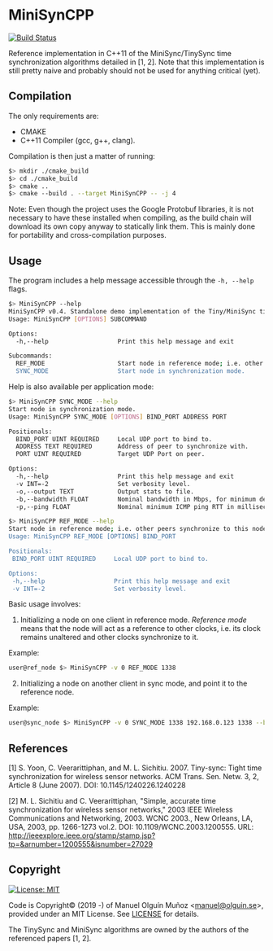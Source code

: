 # MiniSynCPP
[![Build Status](https://travis-ci.org/molguin92/MiniSynCPP.svg?branch=master)](https://travis-ci.org/molguin92/MiniSynCPP)

Reference implementation in C++11 of the MiniSync/TinySync time synchronization algorithms detailed in [1, 2].
Note that this implementation is still pretty naive and probably should not be used for anything critical (yet).

## Compilation
The only requirements are:

- CMAKE
- C++11 Compiler (gcc, g++, clang).

Compilation is then just a matter of running:
```bash
$> mkdir ./cmake_build 
$> cd ./cmake_build
$> cmake ..
$> cmake --build . --target MiniSynCPP -- -j 4
```

Note: Even though the project uses the Google Protobuf libraries, it is not necessary to have these installed when 
compiling, as the build chain will download its own copy anyway to statically link them. This is mainly done for 
portability and cross-compilation purposes.

## Usage

The program includes a help message accessible through the ```-h, --help``` flags.

```bash
$> MiniSynCPP --help
MiniSynCPP v0.4. Standalone demo implementation of the Tiny/MiniSync time synchronization algorithms.
Usage: MiniSynCPP [OPTIONS] SUBCOMMAND

Options:
  -h,--help                   Print this help message and exit

Subcommands:
  REF_MODE                    Start node in reference mode; i.e. other peers synchronize to this node's clock.
  SYNC_MODE                   Start node in synchronization mode.
```

Help is also available per application mode:
```bash
$> MiniSynCPP SYNC_MODE --help
Start node in synchronization mode.
Usage: MiniSynCPP SYNC_MODE [OPTIONS] BIND_PORT ADDRESS PORT

Positionals:
  BIND_PORT UINT REQUIRED     Local UDP port to bind to.
  ADDRESS TEXT REQUIRED       Address of peer to synchronize with.
  PORT UINT REQUIRED          Target UDP Port on peer.

Options:
  -h,--help                   Print this help message and exit
  -v INT=-2                   Set verbosity level.
  -o,--output TEXT            Output stats to file.
  -b,--bandwidth FLOAT        Nominal bandwidth in Mbps, for minimum delay estimation.
  -p,--ping FLOAT             Nominal minimum ICMP ping RTT in milliseconds for better minimum delay estimation.

$> MiniSynCPP REF_MODE --help
Start node in reference mode; i.e. other peers synchronize to this node's clock.
Usage: MiniSynCPP REF_MODE [OPTIONS] BIND_PORT

Positionals:
 BIND_PORT UINT REQUIRED     Local UDP port to bind to.

Options:
 -h,--help                   Print this help message and exit
 -v INT=-2                   Set verbosity level.
```

Basic usage involves:

1. Initializing a node on one client in reference mode. *Reference mode* means that the node will act as a reference 
to other clocks, i.e. its clock remains unaltered and other clocks synchronize to it.

Example: 
```bash
user@ref_node $> MiniSynCPP -v 0 REF_MODE 1338
```

2. Initializing a node on another client in sync mode, and point it to the reference node. 

Example:

```bash
user@sync_node $> MiniSynCPP -v 0 SYNC_MODE 1338 192.168.0.123 1338 --bandwidth 300 --ping 1.20
```

## References
[1] S. Yoon, C. Veerarittiphan, and M. L. Sichitiu. 2007. Tiny-sync: Tight time synchronization for wireless sensor 
networks. ACM Trans. Sen. Netw. 3, 2, Article 8 (June 2007). 
DOI: 10.1145/1240226.1240228 

[2] M. L. Sichitiu and C. Veerarittiphan, "Simple, accurate time synchronization for wireless sensor networks," 2003 
IEEE Wireless Communications and Networking, 2003. WCNC 2003., New Orleans, LA, USA, 2003, pp. 1266-1273 vol.2. DOI: 
10.1109/WCNC.2003.1200555. URL: http://ieeexplore.ieee.org/stamp/stamp.jsp?tp=&arnumber=1200555&isnumber=27029

## Copyright
 [![License: MIT](https://img.shields.io/badge/License-MIT-yellow.svg)](https://opensource.org/licenses/MIT)

Code is Copyright© (2019 -) of Manuel Olguín Muñoz \<manuel@olguin.se\>, provided under an MIT License.
See [LICENSE](LICENSE) for details.

The TinySync and MiniSync algorithms are owned by the authors of the referenced papers [1, 2].
